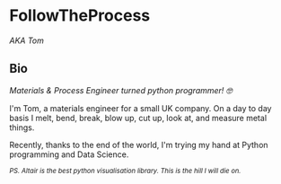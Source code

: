 # FollowTheProcess

*AKA Tom*

## Bio

*Materials & Process Engineer turned python programmer! :nerd_face:*

I'm Tom, a materials engineer for a small UK company. On a day to day basis I melt, bend, break, blow up, cut up, look at, and measure metal things.

Recently, thanks to the end of the world, I'm trying my hand at Python programming and Data Science.

<p><small><i> PS. Altair is the best python visualisation library. This is the hill I will die on.</i></small></p><small></small>
